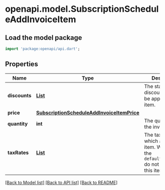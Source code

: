 # openapi.model.SubscriptionScheduleAddInvoiceItem

## Load the model package
```dart
import 'package:openapi/api.dart';
```

## Properties
Name | Type | Description | Notes
------------ | ------------- | ------------- | -------------
**discounts** | [**List<DiscountsResourceStackableDiscount>**](DiscountsResourceStackableDiscount.md) | The stackable discounts that will be applied to the item. | [default to const []]
**price** | [**SubscriptionScheduleAddInvoiceItemPrice**](SubscriptionScheduleAddInvoiceItemPrice.md) |  | 
**quantity** | **int** | The quantity of the invoice item. | [optional] 
**taxRates** | [**List<TaxRate>**](TaxRate.md) | The tax rates which apply to the item. When set, the `default_tax_rates` do not apply to this item. | [optional] [default to const []]

[[Back to Model list]](../README.md#documentation-for-models) [[Back to API list]](../README.md#documentation-for-api-endpoints) [[Back to README]](../README.md)


